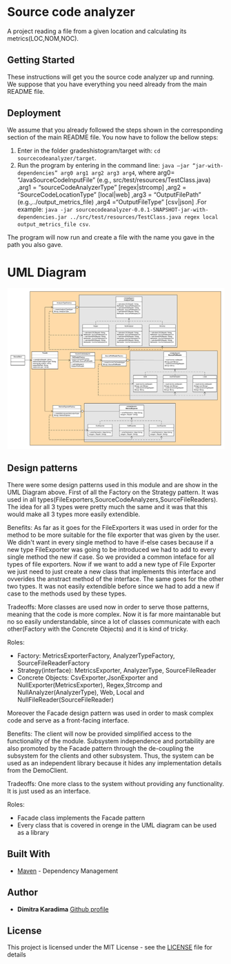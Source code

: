 # Source code analyzer

A project reading a file from a given location and calculating its metrics(LOC,NOM,NOC).

## Getting Started

These instructions will get you the source code analyzer up and running. We suppose that you have everything you need already from the main README file.

## Deployment

We assume that you already followed the steps shown in the corresponding section of the main README file. You now have to follow the bellow steps:
1. Enter in the folder gradeshistogram/target with: ```cd sourcecodeanalyzer/target```.
2. Run the program by entering in the command line: ```java –jar “jar-with-dependencies” arg0 arg1 arg2 arg3 arg4```, where arg0=  “JavaSourceCodeInputFile” (e.g., src/test/resources/TestClass.java) ,arg1 = “sourceCodeAnalyzerType” [regex|strcomp] ,arg2 = “SourceCodeLocationType” [local|web] ,arg3 = “OutputFilePath” (e.g.,../output_metrics_file) ,arg4 =“OutputFileType” [csv|json] .For example: ```java -jar sourcecodeanalyzer-0.0.1-SNAPSHOT-jar-with-dependencies.jar ../src/test/resources/TestClass.java regex local output_metrics_file csv```.

The program will now run and create a file with the name you gave in the path you also gave.

# UML Diagram

<img src="/seip2020_practical_assignments/sourcecodeanalyzer/UML_Diagram.png" alt="UML_Diagram"/>

## Design patterns

There were some design patterns used in this module and are show in the UML Diagram above.
First of all the Factory on the Strategy pattern. It was used in all types(FileExporters,SourceCodeAnalyzers,SourceFileReaders). The idea for all 3 types were pretty much the same and it was that this would make all 3 types more easily extendible.

Benefits: As far as it goes for the FileExporters it was used in order for the method to be more suitable for the file exporter that was given by the user. We didn't want in every single method to have if-else cases because if a new type FileExporter was going to be introduced we had to add to every single method the new if case. So we provided a common inteface for all types of file exporters. Now if we want to add a new type of File Exporter we just need to just create a new class that implements this interface and ovverides the anstract method of the interface. The same goes for the other two types. It was not easily extendible before since we had to add a new if case to the methods used by these types.

Tradeoffs: More classes are used now in order to serve those patterns, meaning that the code is more complex. Now it is far more maintanable but no so easily understandable, since a lot of classes communicate with each other(Factory with the Concrete Objects) and it is kind of tricky.

Roles:
* Factory: MetricsExporterFactory, AnalyzerTypeFactory, SourceFileReaderFactory
* Strategy(interface): MetricsExporter, AnalyzerType, SourceFileReader
* Concrete Objects: CsvExporter,JsonExporter and NullExporter(MetricsExporter), Regex,Strcomp and NullAnalyzer(AnalyzerType), Web, Local and NullFileReader(SourceFileReader)


Moreover the Facade design pattern was used in order to mask complex code and serve as a front-facing interface.

Benefits: The client will now be provided simplified access to the functionality of the module. Subsystem independence and portability are also promoted by the Facade pattern through the de-coupling the subsystem for the clients and other subsystem. Thus, the system can be used as an independent library because it hides any implementation details from the DemoClient.

Tradeoffs: One more class to the system without providing any functionality. It is just used as an interface.

Roles:
* Facade class implements the Facade pattern
* Every class that is covered in orenge in the UML diagram can be used as a library

## Built With

* [Maven](https://maven.apache.org/) - Dependency Management

## Author

* **Dimitra Karadima** [Github profile](https://github.com/dimitra-karadima)

## License

This project is licensed under the MIT License - see the [LICENSE](https://github.com/dimitra-karadima/SEiP2020_Assignments/blob/master/LICENSE) file for details
